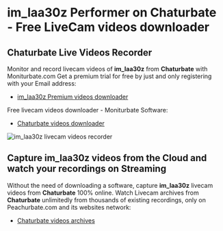 # im_laa30z Performer on Chaturbate - Free LiveCam videos downloader

## Chaturbate Live Videos Recorder

Monitor and record livecam videos of **im_laa30z** from **Chaturbate** with Moniturbate.com
Get a premium trial for free by just and only registering with your Email address:
* [im_laa30z Premium videos downloader](https://moniturbate.com/request-demo-licence-key.html)

Free livecam videos downloader - Moniturbate Software:
* [Chaturbate videos downloader](https://moniturbate.com/moniturbate-download-software.html)

![im_laa30z livecam videos recorder](https://peachurnet.com/templates/moniturbate-software.png)


## Capture im_laa30z videos from the Cloud and watch your recordings on Streaming

Without the need of downloading a software, capture **im_laa30z** livecam videos from **Chaturbate** 100% online.
Watch Livecam archives from **Chaturbate** unlimitedly from thousands of existing recordings, only on Peachurbate.com and its websites network:
* [Chaturbate videos archives](https://peachurnet.com/)